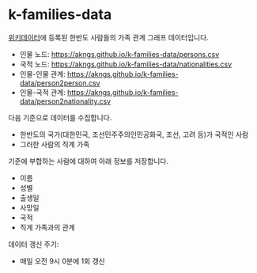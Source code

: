# k-families-data

[위키데이터](https://wikidata.org)에 등록된 한반도 사람들의 가족 관계 그래프 데이터입니다.

* 인물 노드: https://akngs.github.io/k-families-data/persons.csv
* 국적 노드: https://akngs.github.io/k-families-data/nationalities.csv
* 인물-인물 관계: https://akngs.github.io/k-families-data/person2person.csv
* 인물-국적 관계: https://akngs.github.io/k-families-data/person2nationality.csv

다음 기준으로 데이터를 수집합니다.

* 한반도의 국가(대한민국, 조선민주주의인민공화국, 조선, 고려 등)가 국적인 사람
* 그러한 사람의 직계 가족

기준에 부합하는 사람에 대하여 아래 정보를 저장합니다.

* 이름
* 성별
* 출생일
* 사망일
* 국적
* 직계 가족과의 관계

데이터 갱신 주기:

* 매일 오전 9시 0분에 1회 갱신
